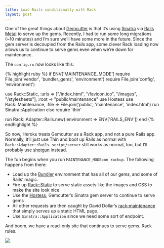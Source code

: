 ```yaml
---
title: Load Rails conditionally with Rack
layout: post
---
```


One of the great things about [Gemcutter](http://gemcutter.org) is that
it’s using [Sinatra](http://www.sinatrarb.com) via [Rails
Metal](http://guides.rubyonrails.org/rails_on_rack.html) to serve up the
gems. Recently, I had to run some long migrations (\~10 minutes) and I’m
sure we’ll have some more in the future. Since the gem server is
decoupled from the Rails app, some clever Rack loading now allows us to
continue to serve gems even when we’re down for maintenance.

The `config.ru` now looks like this:

{% highlight ruby %}
if ENV['MAINTENANCE_MODE']
  require File.join('vendor', 'bundler_gems', 'environment')
  require File.join('config', 'environment')
 
  use Rack::Static,
    :urls => ["/index.html",
              "/favicon.ico",
              "/images",
              "/stylesheets"],
    :root => "public/maintenance"
  use Hostess
  use Rack::Maintenance,
    :file => File.join('public', 'maintenance', 'index.html')
  run Sinatra::Application
else
  require 'thin'
 
  run Rack::Adapter::Rails.new(:environment => ENV['RAILS_ENV'])
end
{% endhighlight %}

So now, Heroku treats Gemcutter as a Rack app, and not a pure Rails app.
Normally, it’ll just use Thin and boot up Rails as normal with
`Rack::Adapter::Rails`. `script/server` still works as normal, too, but
I’ll probably use [shotgun](http://github.com/rtomayko/shotgun) instead.

The fun begins when you run `MAINTENANCE_MODE=on rackup`. The following
happens from there:

-   Load up the
    [Bundler](http://litanyagainstfear.com/blog/2009/10/14/gem-bundler-is-the-future/)
    environment that has all of our gems, and some of Rails’ magic.
-   Fire up
    [Rack::Static](http://rack.rubyforge.org/doc/classes/Rack/Static.html)
    to serve static assets like the images and CSS to make the site look
    nice
-   Use the
    [Hostess](http://github.com/qrush/gemcutter/blob/master/app/metal/hostess.rb),
    Gemcutter’s Sinatra gem server to continue to serve gems
-   All other requests are then caught by David Dollar’s
    [rack-maintenance](http://github.com/ddollar/rack-maintenance) that
    simply serves up a static HTML page.
-   Use `Sinatra::Application` since we need some sort of endpoint.

And boom, we have a read-only site that continues to serve gems. Rack
rules.

![](http://6.media.tumblr.com/tumblr_kobz0jtHsN1qzln4lo1_400.jpg)
